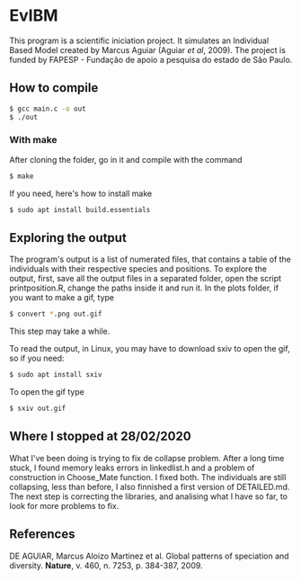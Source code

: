 # EvIBM

This program is a scientific iniciation project. It simulates an Individual Based Model created by Marcus Aguiar (Aguiar _et al_, 2009). The project is funded by FAPESP - Fundação de apoio a pesquisa do estado de São Paulo.

## How to compile
```bash
$ gcc main.c -o out
$ ./out
```
### With make
After cloning the folder, go in it and compile with the command
```bash
$ make
```
If you need, here's how to install make
```bash
$ sudo apt install build.essentials
```
## Exploring the output
The program's output is a list of numerated files, that contains a table of the individuals with their respective species and positions. To explore the output, first, save all the output files in a separated folder, open the script printposition.R, change the paths inside it and run it. In the plots folder, if you want to make a gif, type
```bash
$ convert *.png out.gif
```
This step may take a while.

To read the output, in Linux, you may have to download sxiv to open the gif, so if you need:
```bash
$ sudo apt install sxiv
```
To open the gif type
```bash
$ sxiv out.gif
```

## Where I stopped at 28/02/2020

What I've been doing is trying to fix de collapse problem. After a long time stuck, I found memory leaks errors in linkedlist.h and a problem of construction in Choose_Mate function. I fixed both. The individuals are still collapsing, less than before, I also finnished a first version of DETAILED.md. The next step is correcting the libraries, and analising what I have so far, to look for more problems to fix.


## References

DE AGUIAR, Marcus Aloizo Martinez et al. Global patterns of speciation and diversity. **Nature**, v. 460, n. 7253, p. 384-387, 2009.
